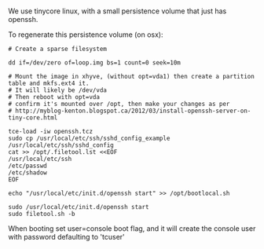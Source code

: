 # 

We use tinycore linux, with a small persistence volume that just has openssh.

To regenerate this persistence volume (on osx):

```
# Create a sparse filesystem

dd if=/dev/zero of=loop.img bs=1 count=0 seek=10m

# Mount the image in xhyve, (without opt=vda1) then create a partition table and mkfs.ext4 it.
# It will likely be /dev/vda
# Then reboot with opt=vda
# confirm it's mounted over /opt, then make your changes as per
# http://myblog-kenton.blogspot.ca/2012/03/install-openssh-server-on-tiny-core.html

tce-load -iw openssh.tcz
sudo cp /usr/local/etc/ssh/sshd_config_example /usr/local/etc/ssh/sshd_config
cat >> /opt/.filetool.lst <<EOF
/usr/local/etc/ssh
/etc/passwd
/etc/shadow
EOF

echo "/usr/local/etc/init.d/openssh start" >> /opt/bootlocal.sh 

sudo /usr/local/etc/init.d/openssh start
sudo filetool.sh -b

```

When booting set user=console boot flag, and it will create the console user with password defaulting to 'tcuser'
